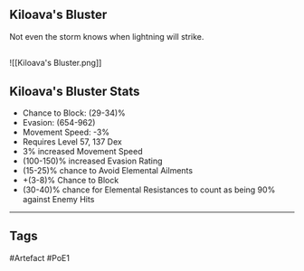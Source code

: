 ## Kiloava's Bluster
Not even the storm knows when lightning will strike.
##
![[Kiloava's Bluster.png]]
## Kiloava's Bluster Stats
- Chance to Block: (29-34)%
- Evasion: (654-962)
- Movement Speed: -3%
- Requires Level 57, 137 Dex
- 3% increased Movement Speed
- (100-150)% increased Evasion Rating
- (15-25)% chance to Avoid Elemental Ailments
- +(3-8)% Chance to Block
- (30-40)% chance for Elemental Resistances to count as being 90% against Enemy Hits


---
## Tags
#Artefact
#PoE1